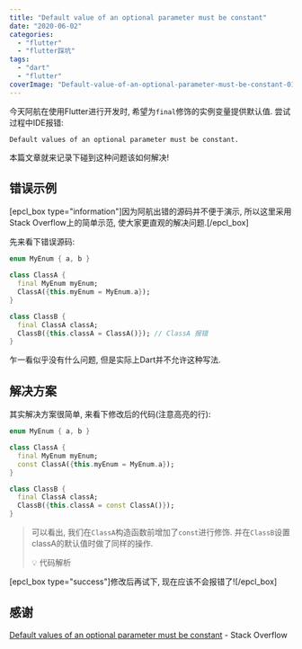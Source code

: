 ```yaml
---
title: "Default value of an optional parameter must be constant"
date: "2020-06-02"
categories: 
  - "flutter"
  - "flutter踩坑"
tags: 
  - "dart"
  - "flutter"
coverImage: "Default-value-of-an-optional-parameter-must-be-constant-01.png"
---
```


今天阿航在使用Flutter进行开发时, 希望为`final`修饰的实例变量提供默认值. 尝试过程中IDE报错:

```plaintext
Default values of an optional parameter must be constant.
```

本篇文章就来记录下碰到这种问题该如何解决!

## 错误示例

\[epcl\_box type="information"\]因为阿航出错的源码并不便于演示, 所以这里采用Stack Overflow上的简单示范, 使大家更直观的解决问题.\[/epcl\_box\]

先来看下错误源码:

```dart
enum MyEnum { a, b }

class ClassA {
  final MyEnum myEnum;
  ClassA({this.myEnum = MyEnum.a});
}

class ClassB {
  final ClassA classA;
  ClassB({this.classA = ClassA()}); // ClassA 报错
}
```

乍一看似乎没有什么问题, 但是实际上Dart并不允许这种写法.

## 解决方案

其实解决方案很简单, 来看下修改后的代码(注意高亮的行):

```dart
enum MyEnum { a, b }

class ClassA {
  final MyEnum myEnum;
  const ClassA({this.myEnum = MyEnum.a});
}

class ClassB {
  final ClassA classA;
  ClassB({this.classA = const ClassA()});
}
```

> 可以看出, 我们在`ClassA`构造函数前增加了`const`进行修饰. 并在`ClassB`设置classA的默认值时做了同样的操作.
> 
> 💡 代码解析

\[epcl\_box type="success"\]修改后再试下, 现在应该不会报错了!\[/epcl\_box\]

## 感谢

[Default values of an optional parameter must be constant](https://stackoverflow.com/questions/51907159/default-values-of-an-optional-parameter-must-be-constant) - Stack Overflow
